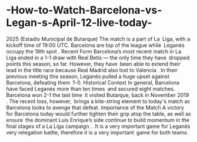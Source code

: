 # -How-to-Watch-Barcelona-vs-Legan-s-April-12-live-today-


2025 (Estadio Municipal de Butarque) The match is a part of La Liga, with a kickoff time of 19:00 UTC. Barcelona are top of the league while Leganés occupy the 18th spot
.
Recent Form
Barcelona’s most recent match in La Liga ended in a 1-1 draw with Real Betis — the only time they have dropped points this season, so far. However, they have been able to extend their lead in the title race because Real Madrid also lost to Valencia
. In their previous meeting this season, Leganés pulled a huge upset against Barcelona, defeating them 1-0.
Historical Context
In general, Barcelona have faced Leganés more than ten times and secured eight matches. Barcelona won 2-1 the last time it visited Butarque, back in November 2019
. The recent loss, however, brings a kite-string element to today's match as Barcelona looks to avenge that defeat.
Importance of the Match
A victory for Barcelona today would further tighten their grip atop the table, as well as ensure the dominant Luis Enrique’s side continue to build momentum in the final stages of a La Liga campaign.
. It is a very important game for Leganés very relegation battle, therefore it is a very important game for both teams.
